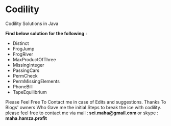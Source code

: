 # Codility
Codility Solutions in Java

<strong>Find below solution for the following : </strong>
<ul>
  <li>  Distinct</li>
   <li>  FrogJump</li>
  <li>  FrogRiver</li>
  <li>  MaxProductOfThree</li>
  <li> MissingInteger</li>
 <li>  PassingCars</li>
  <li> PermCheck</li>
  <li> PermMissingElements</li>
  <li> PhoneBill</li>
  <li> TapeEquilibrium</li>
   </ul>
   Please Feel Free To Contact me in case of Edits and suggestions.
   Thanks To Blogs' owners Who Gave me the initial Steps to break the ice with codility.
please feel free to contact me via mail :<strong> sci.maha@gmail.com </strong> or skype :<strong> maha.hamza.profit </strong>

